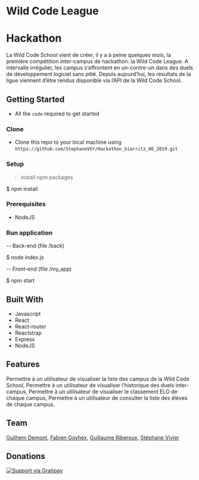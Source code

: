 # Wild Code League
# Hackathon


La Wild Code School vient de créer, il y a à peine quelques mois, la première compétition inter-campus de hackathon: la Wild Code League.  A intervalle irrégulier, les campus s’affrontent en un-contre-un dans des duels de développement logiciel sans pitié. Depuis aujourd’hui, les résultats de la ligue viennent d’être rendus disponible via l’API de la Wild Code School. 

## Getting Started

- All the `code` required to get started

### Clone

- Clone this repo to your local machine using `https://github.com/StephaneVVr/Hackathon_biarritz_06_2019.git`

### Setup

> install npm packages

$ npm install


### Prerequisites

- NodeJS

### Run application

-- Back-end (file /back)

$ node index.js

-- Front-end (file /my_app)

$ npm start

## Built With

* Javascript
* React
* React-router
* Reactstrap
* Express
* NodeJS

## Features

Permettre à un utilisateur de visualiser la liste des campus de la Wild Code School,
Permettre à un utilisateur de visualiser l’historique des duels inter-campus,
Permettre à un utilisateur de visualiser  le classement ELO de chaque campus,
Permettre à un utilisateur de consulter la liste des élèves de chaque campus.

## Team

[Guilhem Demont](https://github.com/Guilhem64), 
[Fabien Goyhex](https://github.com/FabienGOYHEX), 
[Guillaume Riberoux](https://github.com/Muxwcs),
[Stéphane Vivier](https://github.com/StephaneVVr)

## Donations 

[![Support via Gratipay](https://cdn.rawgit.com/gratipay/gratipay-badge/2.3.0/dist/gratipay.png)](https://gratipay.com/fvcproductions/)
